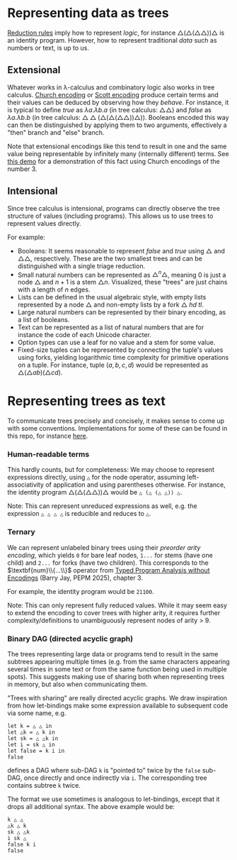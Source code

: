 # Representing data as trees
[Reduction rules](../reduction-rules) imply how to represent _logic_, for instance $△ (△ (△ △)) △$ is an identity program.
However, how to represent traditional _data_ such as numbers or text, is up to us.

## Extensional
Whatever works in λ-calculus and combinatory logic also works in tree calculus.
[Church encoding](https://en.wikipedia.org/wiki/Church_encoding) or [Scott encoding](https://en.wikipedia.org/wiki/Mogensen%E2%80%93Scott_encoding) produce certain terms and their values can be deduced by observing how they _behave_. For instance, it is typical to define _true_ as $λa.λb.a$ (in tree calculus: $△ △$) and _false_ as $λa.λb.b$ (in tree calculus: $△ △ (△ (△ (△ △)) △)$). Booleans encoded this way can then be distinguished by applying them to two arguments, effectively a "then" branch and "else" branch.

Note that extensional encodings like this tend to result in one and the same value being representable by infinitely many (internally different) terms. See [this demo](https://treecalcul.us/live/?example=bootstrap-basics) for a demonstration of this fact using Church encodings of the number 3.

## Intensional
Since tree calculus is intensional, programs can directly observe the tree structure of values (including programs).
This allows us to use trees to represent values directly.

For example:
* Booleans: It seems reasonable to represent _false_ and _true_ using $△$ and $△ △$, respectively. These are the two smallest trees and can be distinguished with a single triage reduction.
* Small natural numbers can be represented as $△^n△$, meaning $0$ is just a node $△$ and $n+1$ is a stem $△ n$. Visualized, these "trees" are just chains with a length of $n$ edges.
* Lists can be defined in the usual algebraic style, with empty lists represented by a node $△$ and non-empty lists by a fork $△\ hd\ tl$.
* Large natural numbers can be represented by their binary encoding, as a list of booleans.
* Text can be represented as a list of natural numbers that are for instance the code of each Unicode character.
* Option types can use a leaf for no value and a stem for some value.
* Fixed-size tuples can be represented by connecting the tuple's values using forks, yielding logarithmic time complexity for primitive operations on a tuple. For instance, tuple $(a, b, c, d)$ would be represented as $△(△ab)(△cd)$.


# Representing trees as text
To communicate trees precisely and concisely, it makes sense to come up with some conventions.
Implementations for some of these can be found in this repo, for instance [here](../implementation/typescript/src/format).

### Human-readable terms
This hardly counts, but for completeness: We may choose to represent expressions directly, using `△` for the node operator, assuming left-associativity of application and using parentheses otherwise.
For instance, the identity program $△ (△ (△ △)) △$ would be `△ (△ (△ △)) △`.

Note: This can represent unreduced expressions as well, e.g. the expression `△ △ △ △` is reducible and reduces to `△`.

### Ternary
We can represent unlabeled binary trees using their _preorder arity encoding_, which yields `0` for bare leaf nodes, `1...` for stems (have one child) and `2...` for forks (have two children).
This corresponds to the $\textbf{num}\\{...\\}$ operator from [Typed Program Analysis without Encodings](https://github.com/barry-jay-personal/typed_tree_calculus/blob/main/typed_program_analysis.pdf) (Barry Jay, PEPM 2025), chapter 3.

For example, the identity program would be `21100`.

Note: This can only represent fully reduced values. While it may seem easy to extend the encoding to cover trees with higher arity, it requires further complexity/definitions to unambiguously represent nodes of arity > 9.

### Binary DAG (directed acyclic graph)
The trees representing large data or programs tend to result in the same subtrees appearing multiple times (e.g. from the same characters appearing several times in some text or from the same function being used in multiple spots).
This suggests making use of sharing both when representing trees in memory, but also when communicating them.

"Trees with sharing" are really directed acyclic graphs.
We draw inspiration from how let-bindings make some expression available to subsequent code via some name, e.g.
```
let k = △ △ in
let △k = △ k in
let sk = △ △k in
let i = sk △ in
let false = k i in
false
```
defines a DAG where sub-DAG `k` is "pointed to" twice by the `false` sub-DAG, once directly and once indirectly via `i`. The corresponding tree contains subtree `k` twice.

The format we use sometimes is analogous to let-bindings, except that it drops all additional syntax. The above example would be:
```
k △ △
△k △ k
sk △ △k
i sk △
false k i
false
```
